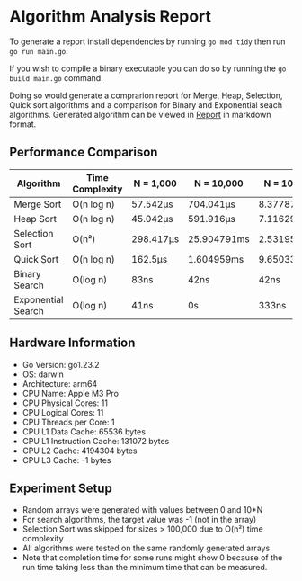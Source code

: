 # Algorithm Analysis Report

 To generate a report install dependencies by running `go mod tidy` then run `go run main.go`.

 If you wish to compile a binary executable you can do so by running the `go build main.go` command.

 Doing so would generate a comprarion report for Merge, Heap, Selection, Quick sort algorithms and a comparison for Binary and Exponential seach algorithms. Generated algorithm can be viewed in [Report](/algorithm_analysis_report.md) in markdown format.


## Performance Comparison

| Algorithm | Time Complexity | N = 1,000 | N = 10,000 | N = 100,000 | N = 1,000,000 |
|-----------|----------------|-----------|------------|-------------|-------------|
| Merge Sort | O(n log n) | 57.542µs | 704.041µs | 8.377875ms | 83.2615ms |
| Heap Sort | O(n log n) | 45.042µs | 591.916µs | 7.116291ms | 91.607708ms |
| Selection Sort | O(n²) | 298.417µs | 25.904791ms | 2.531950459s | 4m21.222088375s |
| Quick Sort | O(n log n) | 162.5µs | 1.604959ms | 9.650334ms | 68.892167ms |
| Binary Search | O(log n) | 83ns | 42ns | 42ns | 1.75µs |
| Exponential Search | O(log n) | 41ns | 0s | 333ns | 42ns |

## Hardware Information

- Go Version: go1.23.2
- OS: darwin
- Architecture: arm64
- CPU Name: Apple M3 Pro
- CPU Physical Cores: 11
- CPU Logical Cores: 11
- CPU Threads per Core: 1
- CPU L1 Data Cache: 65536 bytes
- CPU L1 Instruction Cache: 131072 bytes
- CPU L2 Cache: 4194304 bytes
- CPU L3 Cache: -1 bytes

## Experiment Setup

- Random arrays were generated with values between 0 and 10*N
- For search algorithms, the target value was -1 (not in the array)
- Selection Sort was skipped for sizes > 100,000 due to O(n²) time complexity
- All algorithms were tested on the same randomly generated arrays
- Note that completion time for some runs might show 0 because of the run time taking less than the minimum time that can be measured.
